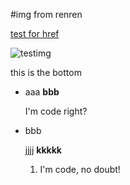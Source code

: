 #img from renren

[test for href](#bottom)

![testimg][]

[testimg]: http://fmn.rrimg.com/fmn061/20120228/2135/p_large_MNVs_6fc2000003ed121c.jpg
    "this is supposed to show as string"

<a name="bottom"></a>
this is the bottom

* aaa
**bbb**

    I'm code right?

* bbb

    jjjj
    **kkkkk**
    1. I'm code, no doubt!
